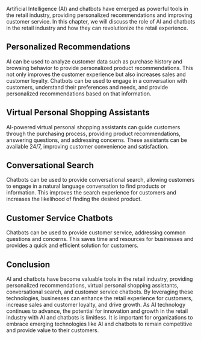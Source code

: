 
Artificial Intelligence (AI) and chatbots have emerged as powerful tools in the retail industry, providing personalized recommendations and improving customer service. In this chapter, we will discuss the role of AI and chatbots in the retail industry and how they can revolutionize the retail experience.

Personalized Recommendations
----------------------------

AI can be used to analyze customer data such as purchase history and browsing behavior to provide personalized product recommendations. This not only improves the customer experience but also increases sales and customer loyalty. Chatbots can be used to engage in a conversation with customers, understand their preferences and needs, and provide personalized recommendations based on that information.

Virtual Personal Shopping Assistants
------------------------------------

AI-powered virtual personal shopping assistants can guide customers through the purchasing process, providing product recommendations, answering questions, and addressing concerns. These assistants can be available 24/7, improving customer convenience and satisfaction.

Conversational Search
---------------------

Chatbots can be used to provide conversational search, allowing customers to engage in a natural language conversation to find products or information. This improves the search experience for customers and increases the likelihood of finding the desired product.

Customer Service Chatbots
-------------------------

Chatbots can be used to provide customer service, addressing common questions and concerns. This saves time and resources for businesses and provides a quick and efficient solution for customers.

Conclusion
----------

AI and chatbots have become valuable tools in the retail industry, providing personalized recommendations, virtual personal shopping assistants, conversational search, and customer service chatbots. By leveraging these technologies, businesses can enhance the retail experience for customers, increase sales and customer loyalty, and drive growth. As AI technology continues to advance, the potential for innovation and growth in the retail industry with AI and chatbots is limitless. It is important for organizations to embrace emerging technologies like AI and chatbots to remain competitive and provide value to their customers.
